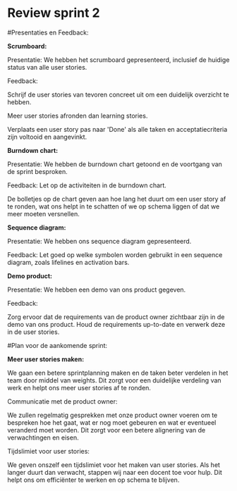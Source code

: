 # Review sprint 2

#Presentaties en Feedback:

**Scrumboard:**

Presentatie: We hebben het scrumboard gepresenteerd, inclusief de huidige status van alle user stories.

Feedback:

Schrijf de user stories van tevoren concreet uit om een duidelijk overzicht te hebben.

Meer user stories afronden dan learning stories.

Verplaats een user story pas naar 'Done' als alle taken en acceptatiecriteria zijn voltooid en aangevinkt.

**Burndown chart:**

Presentatie: We hebben de burndown chart getoond en de voortgang van de sprint besproken.

Feedback:
Let op de activiteiten in de burndown chart.

De bolletjes op de chart geven aan hoe lang het duurt om een user story af te ronden, wat ons helpt in te schatten of we op schema liggen of dat we meer moeten versnellen.

**Sequence diagram:**

Presentatie: We hebben ons sequence diagram gepresenteerd.

Feedback:
Let goed op welke symbolen worden gebruikt in een sequence diagram, zoals lifelines en activation bars.

**Demo product:**

Presentatie: We hebben een demo van ons product gegeven.

Feedback:

Zorg ervoor dat de requirements van de product owner zichtbaar zijn in de demo van ons product.
Houd de requirements up-to-date en verwerk deze in de user stories.



#Plan voor de aankomende sprint:

**Meer user stories maken:**

We gaan een betere sprintplanning maken en de taken beter verdelen in het team door middel van weights. Dit zorgt voor een duidelijke verdeling van werk en helpt ons meer user stories af te ronden.

Communicatie met de product owner:

We zullen regelmatig gesprekken met onze product owner voeren om te bespreken hoe het gaat, wat er nog moet gebeuren en wat er eventueel veranderd moet worden. Dit zorgt voor een betere alignering van de verwachtingen en eisen.

Tijdslimiet voor user stories:

We geven onszelf een tijdslimiet voor het maken van user stories. Als het langer duurt dan verwacht, stappen wij naar een docent toe voor hulp. Dit helpt ons om efficiënter te werken en op schema te blijven.


